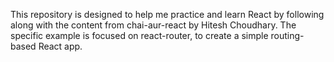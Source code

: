 This repository is designed to help me practice and learn React by following along with the content from chai-aur-react by Hitesh Choudhary. The specific example is focused on react-router, to create a simple routing-based React app.